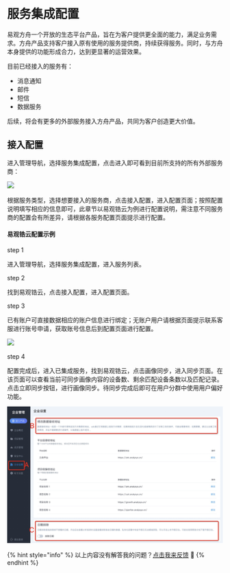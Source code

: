 # 服务集成配置

易观方舟一个开放的生态平台产品，旨在为客户提供更全面的能力，满足业务需求。方舟产品支持客户接入原有使用的服务提供商，持续获得服务。同时，与方舟本身提供的功能形成合力，达到更显著的运营效果。

目前已经接入的服务有：

* 消息通知
* 邮件
* 短信
* 数据服务

后续，将会有更多的外部服务接入方舟产品，共同为客户创造更大价值。

## 接入配置

进入管理导航，选择服务集成配置，点击进入即可看到目前所支持的所有外部服务商：

![](../../.gitbook/assets/fu-wu-pei-zhi.png)

根据服务类型，选择想要接入的服务商，点击接入配置，进入配置页面；按照配置说明填写相应的信息即可，此章节以易观锆云为例进行配置说明，需注意不同服务商的配置会有所差异，请根据各服务配置页面提示进行配置。

#### 易观锆云配置示例

step 1

进入管理导航，选择服务集成配置，进入服务列表。

step 2

找到易观锆云，点击接入配置，进入配置页面。

step 3

已有账户可直接数据相应的账户信息进行绑定；无账户用户请根据页面提示联系客服进行账号申请，获取账号信息后到配置页面进行配置。

![](../../.gitbook/assets/gao-yun-pei-zhi.png)

step 4

配置完成后，进入已集成服务，找到易观锆云，点击画像同步，进入同步页面。在该页面可以查看当前可同步画像内容的设备数、剩余匹配设备条数以及匹配记录。点击立即同步按钮，进行画像同步。待同步完成后即可在用户分群中使用用户偏好功能。

![](../../.gitbook/assets/image%20%2868%29.png)



{% hint style="info" %}
以上内容没有解答我的问题？[点击我来反馈](https://support.qq.com/products/118522/) 🚀
{% endhint %}

